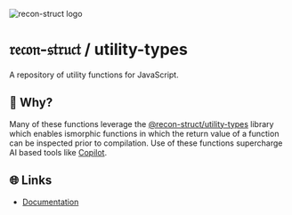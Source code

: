 ![recon-struct logo](https://avatars.githubusercontent.com/u/168223311?s=300)

# 𝔯𝔢𝔠𝔬𝔫-𝔰𝔱𝔯𝔲𝔠𝔱 / utility-types

A repository of utility functions for JavaScript.

## 🤨 Why?

Many of these functions leverage the
[@recon-struct/utility-types](https://github.com/recon-struct/utility-types)
library which enables ismorphic functions in which the return value of a
function can be inspected prior to compilation. Use of these functions
supercharge AI based tools like [Copilot](https://docs.github.com/en/copilot).

## 🌐 Links

- [Documentation](https://recon-struct.github.io/utility-types)